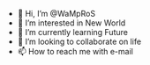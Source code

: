 - 👋 Hi, I’m @WaMpRoS
- 👀 I’m interested in New World
- 🌱 I’m currently learning Future
- 💞️ I’m looking to collaborate on life
- 📫 How to reach me with e-mail

<!---
WaMpRoS/WaMpRoS is a ✨ special ✨ repository because its `README.md` (this file) appears on your GitHub profile.
You can click the Preview link to take a look at your changes.
--->
